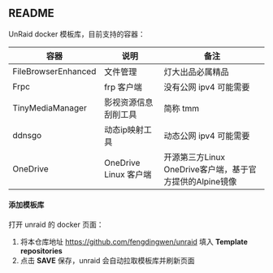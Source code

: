 ## README

UnRaid docker 模板库，目前支持的容器：

|容器|说明|备注|
|---|---|---|
|FileBrowserEnhanced|文件管理| 灯大出品必属精品|
|Frpc| frp 客户端| 没有公网 ipv4 可能需要|
|TinyMediaManager| 影视资源信息刮削工具| 简称 tmm|
|ddnsgo| 动态ip映射工具| 动态公网 ipv4 可能需要|
|OneDrive| OneDrive Linux 客户端| 开源第三方Linux OneDrive客户端，基于官方提供的Alpine镜像|


#### 添加模板库

打开 unraid 的 docker 页面：

1. 将本仓库地址 https://github.com/fengdingwen/unraid 填入 **Template repositories**
2. 点击 **SAVE** 保存，unraid 会自动拉取模板库并刷新页面